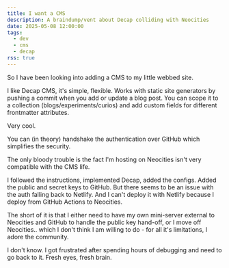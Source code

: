 ```yaml
---
title: I want a CMS
description: A braindump/vent about Decap colliding with Neocities
date: 2025-05-08 12:00:00
tags:
  - dev
  - cms
  - decap
rss: true
---
```


So I have been looking into adding a CMS to my little webbed site.

I like Decap CMS, it's simple, flexible. Works with static site generators by pushing a commit when you add or update a blog post. You can scope it to a collection (blogs/experiments/curios) and add custom fields for different frontmatter attributes.

Very cool.

You can (in theory) handshake the authentication over GitHub which simplifies the security.

The only bloody trouble is the fact I'm hosting on Neocities isn't very compatible with the CMS life.

I followed the instructions, implemented Decap, added the configs. Added the public and secret keys to GitHub. But there seems to be an issue with the auth falling back to Netlify. And I can't deploy it with Netlify because I deploy from GitHub Actions to Neocities.

The short of it is that I either need to have my own mini-server external to Neocities and GitHub to handle the public key hand-off, or I move off Neocities.. which I don't think I am willing to do - for all it's limitations, I adore the community.

I don't know. I got frustrated after spending hours of debugging and need to go back to it. Fresh eyes, fresh brain.